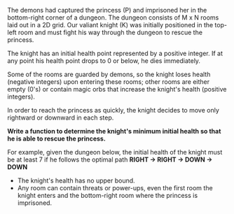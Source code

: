 The demons had captured the princess (P) and imprisoned her in the bottom-right
corner of a dungeon. The dungeon consists of M x N rooms laid out in a 2D grid.
Our valiant knight (K) was initially positioned in the top-left room and must
fight his way through the dungeon to rescue the princess.

The knight has an initial health point represented by a positive integer. If at
any point his health point drops to 0 or below, he dies immediately.

Some of the rooms are guarded by demons, so the knight loses health (negative
integers) upon entering these rooms; other rooms are either empty (0's) or
contain magic orbs that increase the knight's health (positive integers).

In order to reach the princess as quickly, the knight decides to move only
rightward or downward in each step.



**Write a function to determine the knight's minimum initial health so that he
is able to rescue the princess.**

For example, given the dungeon below, the initial health of the knight must be
at least 7 if he follows the optimal path **RIGHT -> RIGHT -> DOWN -> DOWN**

- The knight's health has no upper bound.
- Any room can contain threats or power-ups, even the first room the knight
enters and the bottom-right room where the princess is imprisoned.
